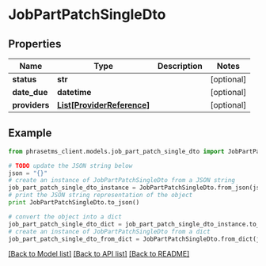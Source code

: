 # JobPartPatchSingleDto

## Properties

| Name          | Type                                                | Description | Notes      |
| ------------- | --------------------------------------------------- | ----------- | ---------- |
| **status**    | **str**                                             |             | [optional] |
| **date_due**  | **datetime**                                        |             | [optional] |
| **providers** | [**List[ProviderReference]**](ProviderReference.md) |             | [optional] |

## Example

```python
from phrasetms_client.models.job_part_patch_single_dto import JobPartPatchSingleDto

# TODO update the JSON string below
json = "{}"
# create an instance of JobPartPatchSingleDto from a JSON string
job_part_patch_single_dto_instance = JobPartPatchSingleDto.from_json(json)
# print the JSON string representation of the object
print JobPartPatchSingleDto.to_json()

# convert the object into a dict
job_part_patch_single_dto_dict = job_part_patch_single_dto_instance.to_dict()
# create an instance of JobPartPatchSingleDto from a dict
job_part_patch_single_dto_from_dict = JobPartPatchSingleDto.from_dict(job_part_patch_single_dto_dict)
```

[[Back to Model list]](../README.md#documentation-for-models) [[Back to API list]](../README.md#documentation-for-api-endpoints) [[Back to README]](../README.md)
